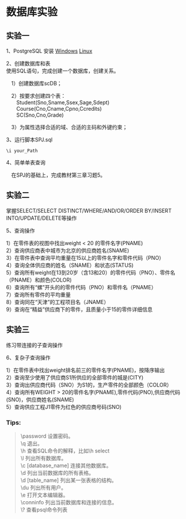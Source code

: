 # 数据库实验
## 实验一
1、PostgreSQL 安装
[Windows](https://www.yiibai.com/postgresql/install-postgresql.html)
[Linux](https://www.cnblogs.com/freeweb/p/8006639.html)


2、创建数据库和表  
使用SQL语句，完成创建一个数据库，创建关系。

&emsp;1）创建数据库scDB；

&emsp;2）按要求创建四个表：  
&emsp;&emsp;Student(Sno,Sname,Ssex,Sage,Sdept)  
&emsp;&emsp;Course(Cno,Cname,Cpno,Ccredits)  
&emsp;&emsp;SC(Sno,Cno,Grade)
  
&emsp;3）为属性选择合适的域、合适的主码和外键约束；

3、运行脚本SPJ.sql
```
\i your_Path
```
4、简单单表查询  

&emsp;在SPJ的基础上，完成教材第三章习题5。

## 实验二
掌握SELECT/SELECT DISTINCT/WHERE/AND/OR/ORDER BY/INSERT INTO/UPDATE/DELETE等操作

5、查询操作

  1）在零件表的视图中找出weight < 20 的零件名字(PNAME)  
  2）查询供应商表中城市为北京的供应商姓名(SNAME)  
  3）在零件表中查询平均重量在15以上的零件名字和零件代码（PNO）  
  4）查询全体供应商的姓名（SNAME）和状态(STATUS)  
  5）查询所有weight在13到20岁（含13和20）的零件代码（PNO）、零件名（PNAME）和颜色(COLOR)  
  6）查询所有“螺”开头的的零件代码（PNO）和零件名（PNAME）  
  7）查询所有零件的平均重量  
  8）查询同在“天津”的工程项目名（JNAME）  
  9）查询在“精益”供应商下的零件，且质量小于15的零件详细信息  
  
  
## 实验三  
练习带连接的子查询操作  

6、复杂子查询操作

  1）在零件表中找出weight排名前三的零件名字(PNAME)，按降序输出  
  2）查询至少使用了供应商S1所供应的全部零件的城是(CITY)  
  3）查询出供应商代码（SNO）为S1的，生产零件的全部颜色（COLOR）  
  4）查询所有WEIGHT > 20的零件名字(PNAME),零件代码(PNO),供应商代码(SNO)，供应商姓名(SNAME)  
  5）查询供应工程J1零件为红色的供应商号码(SNO)  


### Tips:
>\password           设置密码。  
\q                  退出。  
\h                  查看SQL命令的解释，比如\h select    
\l                  列出所有数据库。  
\c [database_name]  连接其他数据库。  
\d                  列出当前数据库的所有表格。  
\d [table_name]     列出某一张表格的结构。  
\du                 列出所有用户。  
\e                  打开文本编辑器。  
\conninfo           列出当前数据库和连接的信息。  
\\?                  查看psql命令列表

